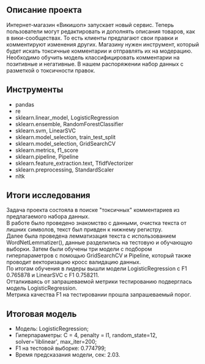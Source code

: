 ## Описание проекта

Интернет-магазин «Викишоп» запускает новый сервис. Теперь пользователи могут редактировать и дополнять описания товаров, как в вики-сообществах. То есть клиенты предлагают свои правки и комментируют изменения других. Магазину нужен инструмент, который будет искать токсичные комментарии и отправлять их на модерацию. 
Необходимо обучить модель классифицировать комментарии на позитивные и негативные. В нашем распоряжении набор данных с разметкой о токсичности правок.

## Инструменты 

- pandas
- re
- sklearn.linear_model, LogisticRegression
- sklearn.ensemble, RandomForestClassifier
- sklearn.svm, LinearSVC
- sklearn.model_selection, train_test_split
- sklearn.model_selection, GridSearchCV
- sklearn.metrics, f1_score
- sklearn.pipeline, Pipeline
- sklearn.feature_extraction.text, TfidfVectorizer
- sklearn.preprocessing, StandardScaler
- nltk

## Итоги исследования

Задача проекта состояла в поиске "токсичных" комментариев из предлагаемого набора данных.  
В работе было проведено знакомство с данными, очистка текста от лишних символов, текст был привден к нижнему регистру.     
Далее была проведена лемматизация текста с использованием WordNetLemmatizer(), данные разделились на тестовую и обучающую выборки.
Затем были обучены три модели с подбором гиперпараметров с помощью GridSearchCV и Pipeline, который также проводит векторизацию кросс валидацию данных.  
По итогам обучения в лидеры вышли модели LogisticRegression с F1 0.765878 и LinearSVC с F1 0.758211.  
Отталкиваясь от запрашеваемой метрики тестированию подверглась модель LogisticRegression.  
Метрика качества F1 на тестировании прошла запрашеваемый порог.

##  Итоговая модель
- Модель: LogisticRegression;  
- Гиперпараметры: C = 4, penalty = l1, random_state=12, solver='liblinear', max_iter=200;     
- F1 на тестовой выборке: 0.774799;
- Время предсказания модели, сек: 2.03.

